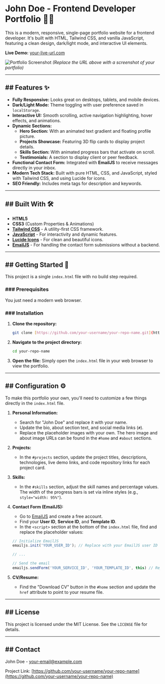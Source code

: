 # John Doe - Frontend Developer Portfolio 👨‍💻

This is a modern, responsive, single-page portfolio website for a frontend developer. It's built with HTML, Tailwind CSS, and vanilla JavaScript, featuring a clean design, dark/light mode, and interactive UI elements.

**Live Demo:** [your-live-url.com](https://your-live-url.com)

![Portfolio Screenshot](https://via.placeholder.com/800x450.png?text=Your+Portfolio+Screenshot)
*(Replace the URL above with a screenshot of your portfolio)*

---

## ## Features ✨

* **Fully Responsive:** Looks great on desktops, tablets, and mobile devices.
* **Dark/Light Mode:** Theme toggling with user preference saved in `localStorage`.
* **Interactive UI:** Smooth scrolling, active navigation highlighting, hover effects, and animations.
* **Dynamic Sections:**
    * **Hero Section:** With an animated text gradient and floating profile picture.
    * **Projects Showcase:** Featuring 3D flip cards to display project details.
    * **Skills Section:** With animated progress bars that activate on scroll.
    * **Testimonials:** A section to display client or peer feedback.
* **Functional Contact Form:** Integrated with **EmailJS** to receive messages directly in your inbox.
* **Modern Tech Stack:** Built with pure HTML, CSS, and JavaScript, styled with Tailwind CSS, and using Lucide for icons.
* **SEO Friendly:** Includes meta tags for description and keywords.

---

## ## Built With 🛠️

* **HTML5**
* **CSS3** (Custom Properties & Animations)
* [**Tailwind CSS**](https://tailwindcss.com/) - A utility-first CSS framework.
* [**JavaScript**](https://developer.mozilla.org/en-US/docs/Web/JavaScript) - For interactivity and dynamic features.
* [**Lucide Icons**](https://lucide.dev/) - For clean and beautiful icons.
* [**EmailJS**](https://www.emailjs.com/) - For handling the contact form submissions without a backend.

---

## ## Getting Started 🚀

This project is a single `index.html` file with no build step required.

### ### Prerequisites

You just need a modern web browser.

### ### Installation

1.  **Clone the repository:**
    ```sh
    git clone [https://github.com/your-username/your-repo-name.git](https://github.com/your-username/your-repo-name.git)
    ```
2.  **Navigate to the project directory:**
    ```sh
    cd your-repo-name
    ```
3.  **Open the file:**
    Simply open the `index.html` file in your web browser to view the portfolio.

---

## ## Configuration ⚙️

To make this portfolio your own, you'll need to customize a few things directly in the `index.html` file.

1.  **Personal Information:**
    * Search for "John Doe" and replace it with your name.
    * Update the bio, about section text, and social media links (`#`).
    * Replace the placeholder images with your own. The hero image and about image URLs can be found in the `#home` and `#about` sections.

2.  **Projects:**
    * In the `#projects` section, update the project titles, descriptions, technologies, live demo links, and code repository links for each project card.

3.  **Skills:**
    * In the `#skills` section, adjust the skill names and percentage values. The width of the progress bars is set via inline styles (e.g., `style="width: 95%"`).

4.  **Contact Form (EmailJS):**
    * Go to [EmailJS](https://www.emailjs.com/) and create a free account.
    * Find your **User ID**, **Service ID**, and **Template ID**.
    * In the `<script>` section at the bottom of the `index.html` file, find and replace the placeholder values:

    ```javascript
    // Initialize EmailJS
    emailjs.init('YOUR_USER_ID'); // Replace with your EmailJS user ID

    // ...

    // Send the email
    emailjs.sendForm('YOUR_SERVICE_ID', 'YOUR_TEMPLATE_ID', this) // Replace with your IDs
    ```

5.  **CV/Resume:**
    * Find the "Download CV" button in the `#home` section and update the `href` attribute to point to your resume file.

---

## ## License

This project is licensed under the MIT License. See the `LICENSE` file for details.

---

## ## Contact

John Doe - [your-email@example.com](mailto:your-email@example.com)

Project Link: [https://github.com/your-username/your-repo-name](https://github.com/your-username/your-repo-name)
